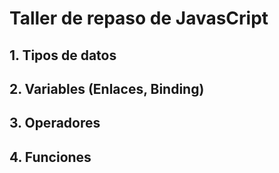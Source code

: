  # Taller de repaso de JavasCript
 ## 1. Tipos de datos
 ## 2. Variables (Enlaces, Binding)
 ## 3. Operadores
 ## 4. Funciones 